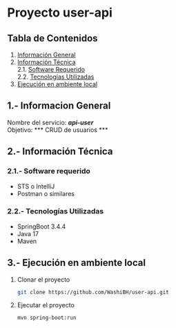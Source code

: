 # Proyecto user-api

## Tabla de Contenidos

1. [Información General](#1--informacion-general)
2. [Información Técnica](#2--información-técnica)  
   2.1. [Software Requerido](#21--software-requerido)  
   2.2. [Tecnologías Utilizadas](#22--tecnologías-utilizadas)  
3. [Ejecución en ambiente local](#3--instalación-en-ambiente)  

## 1.- Informacion General

Nombre del servicio: ***api-user***  
Objetivo:  *** CRUD de usuarios ***

## 2.- Información Técnica

### 2.1.- Software requerido

* STS o IntelliJ
* Postman o similares

### 2.2.- Tecnologías Utilizadas

* SpringBoot 3.4.4
* Java 17
* Maven

## 3.- Ejecución en ambiente local

1. Clonar el proyecto
    ```bash
    git clone https://github.com/WashiBH/user-api.git
    ```
2. Ejecutar el proyecto
    ```bash
    mvn spring-boot:run
    ```
